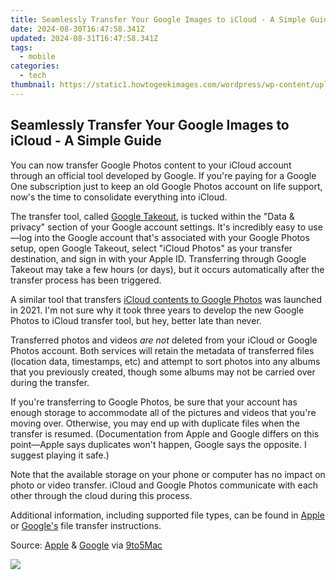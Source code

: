```yaml
---
title: Seamlessly Transfer Your Google Images to iCloud - A Simple Guide
date: 2024-08-30T16:47:58.341Z
updated: 2024-08-31T16:47:58.341Z
tags:
  - mobile
categories:
  - tech
thumbnail: https://static1.howtogeekimages.com/wordpress/wp-content/uploads/2024/07/18.jpg
---
```


## Seamlessly Transfer Your Google Images to iCloud - A Simple Guide

You can now transfer Google Photos content to your iCloud account through an official tool developed by Google. If you're paying for a Google One subscription just to keep an old Google Photos account on life support, now's the time to consolidate everything into iCloud.

 The transfer tool, called [Google Takeout](https://takeout.google.com/takeout/transfer/custom/photos), is tucked within the "Data & privacy" section of your Google account settings. It's incredibly easy to use—log into the Google account that's associated with your Google Photos setup, open Google Takeout, select "iCloud Photos" as your transfer destination, and sign in with your Apple ID. Transferring through Google Takeout may take a few hours (or days), but it occurs automatically after the transfer process has been triggered.

 A similar tool that transfers [iCloud contents to Google Photos](https://extra-support.techidaily.com/2024-approved-praise-in-pixels-the-new-marketing-trend/) was launched in 2021\. I'm not sure why it took three years to develop the new Google Photos to iCloud transfer tool, but hey, better late than never.

 Transferred photos and videos _are not_ deleted from your iCloud or Google Photos account. Both services will retain the metadata of transferred files (location data, timestamps, etc) and attempt to sort photos into any albums that you previously created, though some albums may not be carried over during the transfer.

 If you're transferring to Google Photos, be sure that your account has enough storage to accommodate all of the pictures and videos that you're moving over. Otherwise, you may end up with duplicate files when the transfer is resumed. (Documentation from Apple and Google differs on this point—Apple says duplicates won't happen, Google says the opposite. I suggest playing it safe.)

 Note that the available storage on your phone or computer has no impact on photo or video transfer. iCloud and Google Photos communicate with each other through the cloud during this process.

 Additional information, including supported file types, can be found in [Apple](https://support.apple.com/en-us/HT213483) or [Google's](https://support.google.com/photos/answer/10502587?hl=en) file transfer instructions.

 Source: [Apple](https://support.apple.com/en-us/HT213483) & [Google](https://support.google.com/accounts/answer/9666875) via [9to5Mac](https://9to5mac.com/2024/07/10/transfer-from-google-photos-to-icloud-photos/)

<ins class="adsbygoogle"
     style="display:block"
     data-ad-format="autorelaxed"
     data-ad-client="ca-pub-7571918770474297"
     data-ad-slot="1223367746"></ins>



<ins class="adsbygoogle"
     style="display:block"
     data-ad-client="ca-pub-7571918770474297"
     data-ad-slot="8358498916"
     data-ad-format="auto"
     data-full-width-responsive="true"></ins>



<!-- affiliate ads begin -->
<a href="https://store.revouninstaller.com/order/checkout.php?PRODS=28010250&QTY=1&AFFILIATE=108875&CART=1"><img src="https://secure.avangate.com/images/merchant/4282ec8de8c9be897e7aff4aa231b1a4/336__280a.jpg" border="0"></a>
<!-- affiliate ads end -->